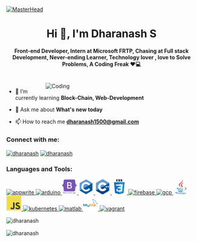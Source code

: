 [![MasterHead](https://th.bing.com/th/id/R.e7244a8c2d4385ccbe6e7cf8436433c3?rik=CRcH2VwhFqUUcw&riu=http%3a%2f%2fwww.cirencommunications.com%2fwp-content%2fuploads%2f2015%2f10%2fInside-Banner-Animated.gif&ehk=hoocLzehfla%2fTjkB1CAdfNgpRa9fQUJSfx8MtP5xazE%3d&risl=&pid=ImgRaw&r=0)](https://dharanash.io)

<h1 align="center">Hi 👋, I'm Dharanash S</h1>
<h4 align="center">Front-end Developer, Intern at Microsoft FRTP, Chasing at Full stack Development, Never-ending Learner, Technology lover , love to Solve Problems, A Coding Freak ❤💻</h4>
<br>
<img align="right" alt="Coding" width="400" src="https://www.iihglobal.com/wp-content/uploads/2019/02/dcsad.gif">

- 🌱 I’m currently learning **Block-Chain, Web-Development**

- 💬 Ask me about **What's new today**

- 📫 How to reach me **dharanash1500@gmail.com**

<h3 align="left">Connect with me:</h3>
<p align="left">
<a href="https://linkedin.com/in/dharanash" target="blank"><img align="center" src="https://raw.githubusercontent.com/rahuldkjain/github-profile-readme-generator/master/src/images/icons/Social/linked-in-alt.svg" alt="dharanash" height="30" width="40" /></a>
<a href="https://auth.geeksforgeeks.org/user/dharanash" target="blank"><img align="center" src="https://raw.githubusercontent.com/rahuldkjain/github-profile-readme-generator/master/src/images/icons/Social/geeks-for-geeks.svg" alt="dharanash" height="30" width="40" /></a>
</p>
</p>

<h3 align="left">Languages and Tools:</h3>
<p align="left"> <a href="https://appwrite.io" target="_blank" rel="noreferrer"> <img src="https://www.vectorlogo.zone/logos/appwriteio/appwriteio-icon.svg" alt="appwrite" width="40" height="40"/> </a> <a href="https://www.arduino.cc/" target="_blank" rel="noreferrer"> <img src="https://cdn.worldvectorlogo.com/logos/arduino-1.svg" alt="arduino" width="40" height="40"/> </a> <a href="https://getbootstrap.com" target="_blank" rel="noreferrer"> <img src="https://raw.githubusercontent.com/devicons/devicon/master/icons/bootstrap/bootstrap-plain-wordmark.svg" alt="bootstrap" width="40" height="40"/> </a> <a href="https://www.cprogramming.com/" target="_blank" rel="noreferrer"> <img src="https://raw.githubusercontent.com/devicons/devicon/master/icons/c/c-original.svg" alt="c" width="40" height="40"/> </a> <a href="https://www.w3schools.com/cpp/" target="_blank" rel="noreferrer"> <img src="https://raw.githubusercontent.com/devicons/devicon/master/icons/cplusplus/cplusplus-original.svg" alt="cplusplus" width="40" height="40"/> </a> <a href="https://www.w3schools.com/css/" target="_blank" rel="noreferrer"> <img src="https://raw.githubusercontent.com/devicons/devicon/master/icons/css3/css3-original-wordmark.svg" alt="css3" width="40" height="40"/> </a> <a href="https://firebase.google.com/" target="_blank" rel="noreferrer"> <img src="https://www.vectorlogo.zone/logos/firebase/firebase-icon.svg" alt="firebase" width="40" height="40"/> </a> <a href="https://cloud.google.com" target="_blank" rel="noreferrer"> <img src="https://www.vectorlogo.zone/logos/google_cloud/google_cloud-icon.svg" alt="gcp" width="40" height="40"/> </a> <a href="https://www.java.com" target="_blank" rel="noreferrer"> <img src="https://raw.githubusercontent.com/devicons/devicon/master/icons/java/java-original.svg" alt="java" width="40" height="40"/> </a> <a href="https://developer.mozilla.org/en-US/docs/Web/JavaScript" target="_blank" rel="noreferrer"> <img src="https://raw.githubusercontent.com/devicons/devicon/master/icons/javascript/javascript-original.svg" alt="javascript" width="40" height="40"/> </a> <a href="https://kubernetes.io" target="_blank" rel="noreferrer"> <img src="https://www.vectorlogo.zone/logos/kubernetes/kubernetes-icon.svg" alt="kubernetes" width="40" height="40"/> </a> <a href="https://www.mathworks.com/" target="_blank" rel="noreferrer"> <img src="https://upload.wikimedia.org/wikipedia/commons/2/21/Matlab_Logo.png" alt="matlab" width="40" height="40"/> </a> <a href="https://www.mysql.com/" target="_blank" rel="noreferrer"> <img src="https://raw.githubusercontent.com/devicons/devicon/master/icons/mysql/mysql-original-wordmark.svg" alt="mysql" width="40" height="40"/> </a> <a href="https://www.vagrantup.com/" target="_blank" rel="noreferrer"> <img src="https://www.vectorlogo.zone/logos/vagrantup/vagrantup-icon.svg" alt="vagrant" width="40" height="40"/> </a> </p>

<p><img align="center" src="https://github-readme-stats.vercel.app/api/top-langs?username=dharanash&show_icons=true&locale=en&layout=compact" alt="dharanash" /></p>

<p><img align="center" src="https://github-readme-streak-stats.herokuapp.com/?user=dharanash&" alt="dharanash" /></p>
